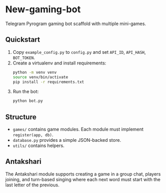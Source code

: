 # New-gaming-bot

Telegram Pyrogram gaming bot scaffold with multiple mini-games.

## Quickstart
1. Copy `example_config.py` to `config.py` and set `API_ID`, `API_HASH`, `BOT_TOKEN`.
2. Create a virtualenv and install requirements:
   ```bash
   python -m venv venv
   source venv/bin/activate
   pip install -r requirements.txt
   ```
3. Run the bot:
   ```bash
   python bot.py
   ```

## Structure
- `games/` contains game modules. Each module must implement `register(app, db)`.
- `database.py` provides a simple JSON-backed store.
- `utils/` contains helpers.

## Antakshari
The Antakshari module supports creating a game in a group chat, players joining, and turn-based singing where each next word must start with the last letter of the previous.
